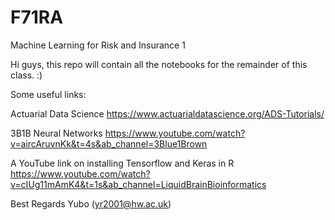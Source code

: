 # F71RA
Machine Learning for Risk and Insurance 1

Hi guys, this repo will contain all the notebooks for the remainder of this class. :)

Some useful links: 

Actuarial Data Science
https://www.actuarialdatascience.org/ADS-Tutorials/

3B1B Neural Networks
https://www.youtube.com/watch?v=aircAruvnKk&t=4s&ab_channel=3Blue1Brown

A YouTube link on installing Tensorflow and Keras in R
https://www.youtube.com/watch?v=cIUg11mAmK4&t=1s&ab_channel=LiquidBrainBioinformatics


Best Regards
Yubo (yr2001@hw.ac.uk)
